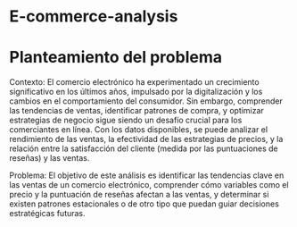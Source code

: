 # E-commerce-analysis
# Planteamiento del problema 
Contexto: El comercio electrónico ha experimentado un crecimiento significativo en los últimos años, impulsado por la digitalización y los cambios en el comportamiento del consumidor. Sin embargo, comprender las tendencias de ventas, identificar patrones de compra, y optimizar estrategias de negocio sigue siendo un desafío crucial para los comerciantes en línea. Con los datos disponibles, se puede analizar el rendimiento de las ventas, la efectividad de las estrategias de precios, y la relación entre la satisfacción del cliente (medida por las puntuaciones de reseñas) y las ventas.

Problema: El objetivo de este análisis es identificar las tendencias clave en las ventas de un comercio electrónico, comprender cómo variables como el precio y la puntuación de reseñas afectan a las ventas, y determinar si existen patrones estacionales o de otro tipo que puedan guiar decisiones estratégicas futuras.
